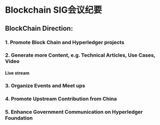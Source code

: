 
# Blockchain SIG会议纪要

## BlockChain Direction: 

### 1. Promote Block Chain and Hyperledger projects

### 2. Generate more Content, e.g. Technical Articles, Use Cases, Video

#### Live stream

### 3. Organize Events and Meet ups

### 4. Promote Upstream Contribution from China

### 5. Enhance Government Communication on Hyperledger Foundation
